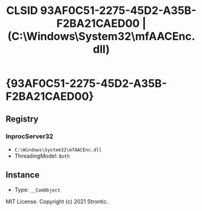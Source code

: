 ﻿---
title: "CLSID 93AF0C51-2275-45D2-A35B-F2BA21CAED00 | (C:\\Windows\\System32\\mfAACEnc.dll)"
excerpt: What is COM-Object CLSID 93AF0C51-2275-45D2-A35B-F2BA21CAED00?
---

# {93AF0C51-2275-45D2-A35B-F2BA21CAED00}


## Registry


### InprocServer32

* `C:\Windows\System32\mfAACEnc.dll`
* ThreadingModel: `Both`

## Instance

* Type: `__ComObject`

MIT License. Copyright (c) 2021 Strontic.


